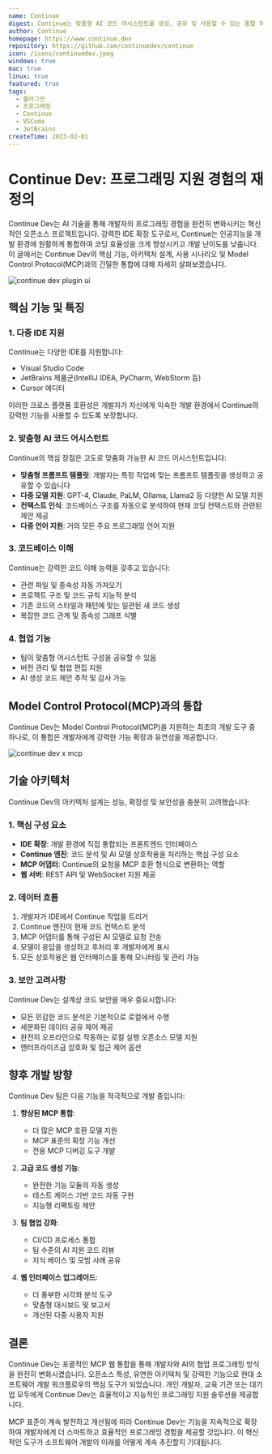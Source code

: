 ```yaml
---
name: Continue
digest: Continue는 맞춤형 AI 코드 어시스턴트를 생성, 공유 및 사용할 수 있는 통합 허브로, 오픈소스 IDE 플러그인과 모델, 규칙, 프롬프트, 문서 및 기타 구성 요소를 통합합니다
author: Continue
homepage: https://www.continue.dev
repository: https://github.com/continuedev/continue
icon: /icons/continuedev.jpeg
windows: true
mac: true
linux: true
featured: true
tags:
  - 플러그인
  - 프로그래밍
  - Continue
  - VSCode
  - JetBrains
createTime: 2023-02-01
---
```


# Continue Dev: 프로그래밍 지원 경험의 재정의

Continue Dev는 AI 기술을 통해 개발자의 프로그래밍 경험을 완전히 변화시키는 혁신적인 오픈소스 프로젝트입니다. 강력한 IDE 확장 도구로서, Continue는 인공지능을 개발 환경에 원활하게 통합하여 코딩 효율성을 크게 향상시키고 개발 난이도를 낮춥니다. 이 글에서는 Continue Dev의 핵심 기능, 아키텍처 설계, 사용 시나리오 및 Model Control Protocol(MCP)과의 긴밀한 통합에 대해 자세히 살펴보겠습니다.

![continue dev plugin ui](/images/continuedev-ui.png)

## 핵심 기능 및 특징

### 1. 다중 IDE 지원

Continue는 다양한 IDE를 지원합니다:

- Visual Studio Code
- JetBrains 제품군(IntelliJ IDEA, PyCharm, WebStorm 등)
- Cursor 에디터

이러한 크로스 플랫폼 호환성은 개발자가 자신에게 익숙한 개발 환경에서 Continue의 강력한 기능을 사용할 수 있도록 보장합니다.

### 2. 맞춤형 AI 코드 어시스턴트

Continue의 핵심 장점은 고도로 맞춤화 가능한 AI 코드 어시스턴트입니다:

- **맞춤형 프롬프트 템플릿**: 개발자는 특정 작업에 맞는 프롬프트 템플릿을 생성하고 공유할 수 있습니다
- **다중 모델 지원**: GPT-4, Claude, PaLM, Ollama, Llama2 등 다양한 AI 모델 지원
- **컨텍스트 인식**: 코드베이스 구조를 자동으로 분석하여 현재 코딩 컨텍스트와 관련된 제안 제공
- **다중 언어 지원**: 거의 모든 주요 프로그래밍 언어 지원

### 3. 코드베이스 이해

Continue는 강력한 코드 이해 능력을 갖추고 있습니다:

- 관련 파일 및 종속성 자동 가져오기
- 프로젝트 구조 및 코드 규칙 지능적 분석
- 기존 코드의 스타일과 패턴에 맞는 일관된 새 코드 생성
- 복잡한 코드 관계 및 종속성 그래프 식별

### 4. 협업 기능

- 팀이 맞춤형 어시스턴트 구성을 공유할 수 있음
- 버전 관리 및 협업 편집 지원
- AI 생성 코드 제안 추적 및 감사 가능

## Model Control Protocol(MCP)과의 통합

Continue Dev는 Model Control Protocol(MCP)을 지원하는 최초의 개발 도구 중 하나로, 이 통합은 개발자에게 강력한 기능 확장과 유연성을 제공합니다.

![continue dev x mcp](/images/continue-x-mcp.png)

## 기술 아키텍처

Continue Dev의 아키텍처 설계는 성능, 확장성 및 보안성을 충분히 고려했습니다:

### 1. 핵심 구성 요소

- **IDE 확장**: 개발 환경에 직접 통합되는 프론트엔드 인터페이스
- **Continue 엔진**: 코드 분석 및 AI 모델 상호작용을 처리하는 핵심 구성 요소
- **MCP 어댑터**: Continue의 요청을 MCP 호환 형식으로 변환하는 역할
- **웹 서버**: REST API 및 WebSocket 지원 제공

### 2. 데이터 흐름

1. 개발자가 IDE에서 Continue 작업을 트리거
2. Continue 엔진이 현재 코드 컨텍스트 분석
3. MCP 어댑터를 통해 구성된 AI 모델로 요청 전송
4. 모델이 응답을 생성하고 후처리 후 개발자에게 표시
5. 모든 상호작용은 웹 인터페이스를 통해 모니터링 및 관리 가능

### 3. 보안 고려사항

Continue Dev는 설계상 코드 보안을 매우 중요시합니다:

- 모든 민감한 코드 분석은 기본적으로 로컬에서 수행
- 세분화된 데이터 공유 제어 제공
- 완전히 오프라인으로 작동하는 로컬 실행 오픈소스 모델 지원
- 엔터프라이즈급 암호화 및 접근 제어 옵션

## 향후 개발 방향

Continue Dev 팀은 다음 기능을 적극적으로 개발 중입니다:

1. **향상된 MCP 통합**:

   - 더 많은 MCP 호환 모델 지원
   - MCP 표준의 확장 기능 개선
   - 전용 MCP 디버깅 도구 개발

2. **고급 코드 생성 기능**:

   - 완전한 기능 모듈의 자동 생성
   - 테스트 케이스 기반 코드 자동 구현
   - 지능형 리팩토링 제안

3. **팀 협업 강화**:

   - CI/CD 프로세스 통합
   - 팀 수준의 AI 지원 코드 리뷰
   - 지식 베이스 및 모범 사례 공유

4. **웹 인터페이스 업그레이드**:
   - 더 풍부한 시각화 분석 도구
   - 맞춤형 대시보드 및 보고서
   - 개선된 다중 사용자 지원

## 결론

Continue Dev는 포괄적인 MCP 웹 통합을 통해 개발자와 AI의 협업 프로그래밍 방식을 완전히 변화시켰습니다. 오픈소스 특성, 유연한 아키텍처 및 강력한 기능으로 현대 소프트웨어 개발 워크플로우의 핵심 도구가 되었습니다. 개인 개발자, 교육 기관 또는 대기업 모두에게 Continue Dev는 효율적이고 지능적인 프로그래밍 지원 솔루션을 제공합니다.

MCP 표준이 계속 발전하고 개선됨에 따라 Continue Dev는 기능을 지속적으로 확장하여 개발자에게 더 스마트하고 효율적인 프로그래밍 경험을 제공할 것입니다. 이 혁신적인 도구가 소프트웨어 개발의 미래를 어떻게 계속 추진할지 기대됩니다.
